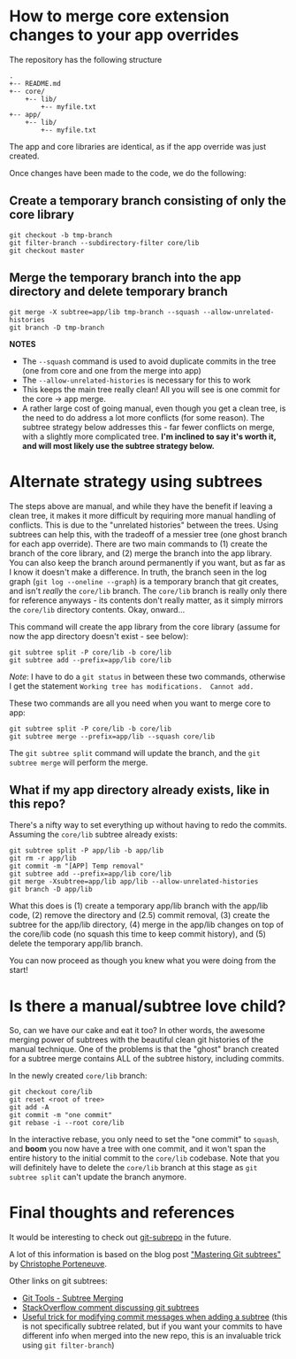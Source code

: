 # How to merge core extension changes to your app overrides

The repository has the following structure

```
.
+-- README.md
+-- core/
    +-- lib/
        +-- myfile.txt
+-- app/
    +-- lib/
        +-- myfile.txt
```

The app and core libraries are identical, as if the app override was just created.

Once changes have been made to the code, we do the following:

## Create a temporary branch consisting of only the core library

```shell
git checkout -b tmp-branch
git filter-branch --subdirectory-filter core/lib
git checkout master
```
## Merge the temporary branch into the app directory and delete temporary branch

```shell
git merge -X subtree=app/lib tmp-branch --squash --allow-unrelated-histories
git branch -D tmp-branch
```

**NOTES**

 * The `--squash` command is used to avoid duplicate commits in the tree (one from core and one from the merge into app)
 * The `--allow-unrelated-histories` is necessary for this to work
 * This keeps the main tree really clean!  All you will see is one commit for the core -> app merge.
 * A rather large cost of going manual, even though you get a clean tree, is the need to do address a lot more conflicts (for some reason).  The subtree strategy below addresses this - far fewer conflicts on merge, with a slightly more complicated tree.  **I'm inclined to say it's worth it, and will most likely use the subtree strategy below.**

# Alternate strategy using subtrees

The steps above are manual, and while they have the benefit if leaving a clean tree, it makes it more difficult by requiring more manual handling of conflicts.  This is due to the "unrelated histories" between the trees.  Using subtrees can help this, with the tradeoff of a messier tree (one ghost branch for each app override).  There are two main commands to (1) create the branch of the core library, and (2) merge the branch into the app library.  You can also keep the branch around permanently if you want, but as far as I know it doesn't make a difference.  In truth, the branch seen in the log graph (`git log --oneline --graph`) is a temporary branch that git creates, and isn't *really* the `core/lib` branch.  The `core/lib` branch is really only there for reference anyways - its contents don't really matter, as it simply mirrors the `core/lib` directory contents. Okay, onward...

This command will create the app library from the core library (assume for now the app directory doesn't exist - see below):

```shell
git subtree split -P core/lib -b core/lib
git subtree add --prefix=app/lib core/lib
```

*Note*: I have to do a `git status` in between these two commands, otherwise I get the statement `Working tree has modifications.  Cannot add.`  <shrug>

These two commands are all you need when you want to merge core to app:
```shell
git subtree split -P core/lib -b core/lib
git subtree merge --prefix=app/lib --squash core/lib
```

The `git subtree split` command will update the branch, and the `git subtree merge` will perform the merge.

## What if my app directory already exists, like in this repo?

There's a nifty way to set everything up without having to redo the commits.  Assuming the `core/lib` subtree already exists:

```shell
git subtree split -P app/lib -b app/lib
git rm -r app/lib
git commit -m "[APP] Temp removal"
git subtree add --prefix=app/lib core/lib
git merge -Xsubtree=app/lib app/lib --allow-unrelated-histories
git branch -D app/lib
```

What this does is (1) create a temporary app/lib branch with the app/lib code, (2) remove the directory and (2.5) commit removal, (3) create the subtree for the app/lib directory, (4) merge in the app/lib changes on top of the core/lib code (no squash this time to keep commit history), and (5) delete the temporary app/lib branch.

You can now proceed as though you knew what you were doing from the start!

# Is there a manual/subtree love child?

So, can we have our cake and eat it too?  In other words, the awesome merging power of subtrees with the beautiful clean git histories of the manual technique.  One of the problems is that the "ghost" branch created for a subtree merge contains ALL of the subtree history, including commits.  

In the newly created `core/lib` branch:

```shell
git checkout core/lib
git reset <root of tree>
git add -A
git commit -m "one commit"
git rebase -i --root core/lib
```

In the interactive rebase, you only need to set the "one commit" to `squash`, and **boom** you now have a tree with one commit, and it won't span the entire history to the initial commit to the `core/lib` codebase.  Note that you will definitely have to delete the `core/lib` branch at this stage as `git subtree split` can't update the branch anymore.

# Final thoughts and references

It would be interesting to check out [git-subrepo](https://github.com/ingydotnet/git-subrepo) in the future.

A lot of this information is based on the blog post ["Mastering Git subtrees"](https://medium.com/@porteneuve/mastering-git-subtrees-943d29a798ec) by [Christophe Porteneuve](https://medium.com/@porteneuve).

Other links on git subtrees:
 * [Git Tools - Subtree Merging](https://git-scm.com/book/en/v1/Git-Tools-Subtree-Merging)
 * [StackOverflow comment discussing git subtrees](https://stackoverflow.com/a/32684526/8663034)
 * [Useful trick for modifying commit messages when adding a subtree](https://davidwalsh.name/update-git-commit-messages) (this is not specifically subtree related, but if you want your commits to have different info when merged into the new repo, this is an invaluable trick using `git filter-branch`)
